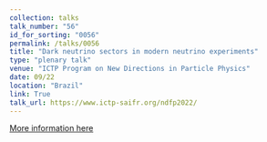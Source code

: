 ```yaml
---
collection: talks
talk_number: "56"
id_for_sorting: "0056"
permalink: /talks/0056
title: "Dark neutrino sectors in modern neutrino experiments" 
type: "plenary talk"
venue: "ICTP Program on New Directions in Particle Physics"
date: 09/22
location: "Brazil"
link: True 
talk_url: https://www.ictp-saifr.org/ndfp2022/ 
---
```


[More information here](https://www.ictp-saifr.org/ndfp2022/)
